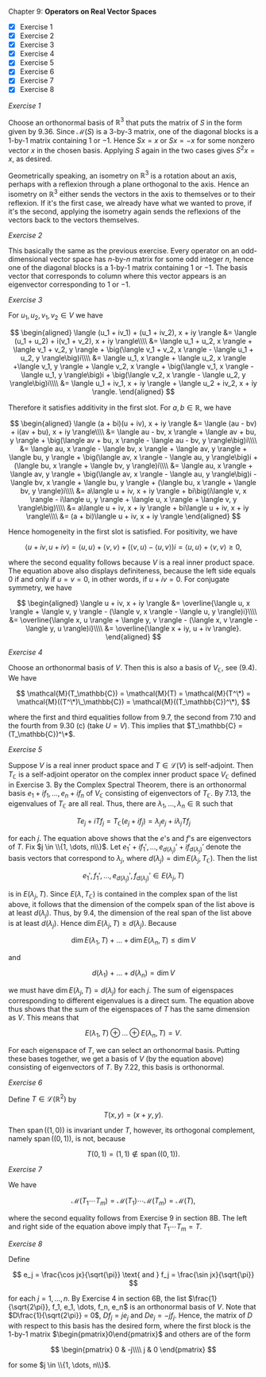 Chapter 9: **Operators on Real Vector Spaces**

- [x] Exercise 1
- [x] Exercise 2
- [x] Exercise 3
- [x] Exercise 4
- [x] Exercise 5
- [x] Exercise 6
- [x] Exercise 7
- [x] Exercise 8

_Exercise 1_

Choose an orthonormal basis of $\mathbb{R}^3$ that puts the matrix of $S$ in the form given by 9.36.
Since $\mathcal{M}(S)$ is a $3$-by-$3$ matrix, one of the diagonal blocks is a $1$-by-$1$ matrix containing $1$ or $-1$.
Hence $Sx = x$ or $Sx = -x$ for some nonzero vector $x$ in the chosen basis.
Applying $S$ again in the two cases gives $S^2x = x$, as desired.

Geometrically speaking, an isometry on $\mathbb{R}^3$ is a rotation about an axis, perhaps with a reflexion through a plane orthogonal to the axis.
Hence an isometry on $\mathbb{R}^3$ either sends the vectors in the axis to themselves or to their reflexion.
If it's the first case, we already have what we wanted to prove, if it's the second, applying the isometry again sends the reflexions of the vectors back to the vectors themselves.

_Exercise 2_

This basically the same as the previous exercise.
Every operator on an odd-dimensional vector space has $n$-by-$n$ matrix for some odd integer $n$, hence one of the diagonal blocks is a $1$-by-$1$ matrix containing $1$ or $-1$.
The basis vector that corresponds to column where this vector appears is an eigenvector corresponding to $1$ or $-1$.

_Exercise 3_

For $u_1, u_2, v_1, v_2 \in V$ we have

$$
\begin{aligned}
\langle (u_1 + iv_1) + (u_1 + iv_2), x + iy \rangle &= \langle (u_1 + u_2) + i(v_1 + v_2), x + iy \rangle\\\\
&= \langle u_1 + u_2, x \rangle + \langle v_1 + v_2, y \rangle + \big(\langle v_1 + v_2, x \rangle - \langle u_1 + u_2, y \rangle\big)i\\\\
&= \langle u_1, x \rangle + \langle u_2, x \rangle +\langle v_1, y \rangle + \langle v_2, x \rangle + \big(\langle v_1, x \rangle - \langle u_1, y \rangle\big)i + \big(\langle v_2, x \rangle - \langle u_2, y \rangle\big)i\\\\
&= \langle u_1 + iv_1, x + iy \rangle + \langle u_2 + iv_2, x + iy \rangle.
\end{aligned}
$$

Therefore it satisfies additivity in the first slot.
For $a, b \in \mathbb{R}$, we have

$$
\begin{aligned}
\langle (a + bi)(u + iv), x + iy \rangle &= \langle (au - bv) + i(av + bu), x + iy \rangle\\\\
&= \langle au - bv, x \rangle + \langle av + bu, y \rangle + \big(\langle av + bu, x \rangle - \langle au - bv, y \rangle\big)i\\\\
&= \langle au, x \rangle - \langle bv, x \rangle + \langle av, y \rangle + \langle bu, y \rangle + \big(\langle av, x \rangle - \langle au, y \rangle\big)i + (\langle bu, x \rangle + \langle bv, y \rangle)i\\\\
&= \langle au, x \rangle + \langle av, y \rangle + \big(\langle av, x \rangle - \langle au, y \rangle\big)i - \langle bv, x \rangle + \langle bu, y \rangle + (\langle bu, x \rangle + \langle bv, y \rangle)i\\\\
&= a\langle u + iv, x + iy \rangle + bi\big(i\langle v, x \rangle - i\langle u, y \rangle + \langle u, x \rangle + \langle v, y \rangle\big)\\\\
&= a\langle u + iv, x + iy \rangle + bi\langle u + iv, x + iy \rangle\\\\
&= (a + bi)\langle u + iv, x + iy \rangle
\end{aligned}
$$

Hence homogeneity in the first slot is satisfied.
For positivity, we have

$$
\langle u + iv, u + iv \rangle = \langle u, u \rangle + \langle v, v \rangle + \big(\langle v, u \rangle - \langle u, v \rangle\big)i = \langle u, u \rangle + \langle v, v \rangle \ge 0,
$$

where the second equality follows because $V$ is a real inner product space.
The equation above also displays definiteness, because the left side equals $0$ if and only if $u = v = 0$, in other words, if $u + iv = 0$.
For conjugate symmetry, we have

$$
\begin{aligned}
\langle u + iv, x + iy \rangle &= \overline{\langle u, x \rangle + \langle v, y \rangle - (\langle v, x \rangle - \langle u, y \rangle)i}\\\\
&= \overline{\langle x, u \rangle + \langle y, v \rangle - (\langle x, v \rangle - \langle y, u \rangle)i}\\\\
&= \overline{\langle x + iy, u + iv \rangle}.
\end{aligned}
$$

_Exercise 4_

Choose an orthonormal basis of $V$.
Then this is also a basis of $V_\mathbb{C}$, see (9.4).
We have

$$
\mathcal{M}(T_\mathbb{C}) = \mathcal{M}(T) = \mathcal{M}(T^\*) = \mathcal{M}((T^\*)\_\mathbb{C}) = \mathcal{M}((T_\mathbb{C})^\*),
$$

where the first and third equalities follow from 9.7, the second from 7.10 and the fourth from 9.30 (c) (take $U = V$).
This implies that $T_\mathbb{C} = (T_\mathbb{C})^\*$.

_Exercise 5_

Suppose $V$ is a real inner product space and $T \in \mathcal{L}(V)$ is self-adjoint.
Then $T_\mathbb{C}$ is a self-adjoint operator on the complex inner product space $V_\mathbb{C}$ defined in Exercise 3.
By the Complex Spectral Theorem, there is an orthonormal basis $e_1 + if_1, \dots, e_n + if_n$ of $V_\mathbb{C}$ consisting of eigenvectors of $T_\mathbb{C}$.
By 7.13, the eigenvalues of $T_\mathbb{C}$ are all real.
Thus, there are $\lambda_1, \dots, \lambda_n \in \mathbb{R}$ such that

$$
Te_j + iTf_j = T_\mathbb{C}(e_j + if_j) = \lambda_j e_j + i \lambda_j Tf_j
$$

for each $j$.
The equation above shows that the $e$'s and $f$'s are eigenvectors of $T$.
Fix $j \in \\{1, \dots, n\\}$.
Let $e_1' + if_1', \dots, e_{d(\lambda_j)}' + if_{d(\lambda_j)}'$ denote the basis vectors that correspond to $\lambda_j$, where $d(\lambda_j) = \dim E(\lambda_j, T_\mathbb{C})$.
Then the list

$$
e_1', f_1', \dots, e_{d(\lambda_j)}', f_{d(\lambda_j)}' \in E(\lambda_j, T)
$$

is in $E(\lambda_j, T)$.
Since $E(\lambda, T_\mathbb{C})$ is contained in the complex span of the list above, it follows that the dimension of the compelx span of the list above is at least $d(\lambda_j)$.
Thus, by 9.4, the dimension of the real span of the list above is at least $d(\lambda_j)$.
Hence $\dim E(\lambda_j, T) \ge d(\lambda_j)$.
Because

$$
\dim E(\lambda_1, T) + \dots + \dim E(\lambda_n, T) \le \dim V
$$

and

$$
d(\lambda_1) + \dots + d(\lambda_n) = \dim V
$$

we must have $\dim E(\lambda_j, T) = d(\lambda_j)$ for each $j$.
The sum of eigenspaces corresponding to different eigenvalues is a direct sum.
The equation above thus shows that the sum of the eigenspaces of $T$ has the same dimension as $V$.
This means that

$$
E(\lambda_1, T) \oplus \dots \oplus E(\lambda_n, T) = V.
$$

For each eigenspace of $T$, we can select an orthonormal basis.
Putting these bases together, we get a basis of $V$ (by the equation above) consisting of eigenvectors of $T$.
By 7.22, this basis is orthonormal.

_Exercise 6_

Define $T \in \mathcal{L}(\mathbb{R}^2)$ by

$$
T(x, y) = (x + y, y).
$$

Then $\operatorname{span}((1, 0))$ is invariant under $T$, however, its orthogonal complement, namely $\operatorname{span}((0, 1))$, is not, because

$$
T(0, 1) = (1, 1) \not \in \operatorname{span}((0, 1)).
$$

_Exercise 7_

We have

$$
\mathcal{M}(T_1 \cdots T_m) = \mathcal{M}(T_1) \cdots \mathcal{M}(T_m) = \mathcal{M}(T),
$$

where the second equality follows from Exercise 9 in section 8B.
The left and right side of the equation above imply that $T_1 \cdots T_m = T$.

_Exercise 8_

Define

$$
e_j = \frac{\cos jx}{\sqrt{\pi}} \text{ and } f_j = \frac{\sin jx}{\sqrt{\pi}}
$$

for each $j = 1, \dots, n$.
By Exercise 4 in section 6B, the list $\frac{1}{\sqrt{2\pi}}, f_1, e_1, \dots, f_n, e_n$ is an orthonormal basis of $V$.
Note that $D\frac{1}{\sqrt{2\pi}} = 0$, $Df_j = je_j$ and $De_j = -jf_j$.
Hence, the matrix of $D$ with respect to this basis has the desired form, where the first block is the $1$-by-$1$ matrix $\begin{pmatrix}0\end{pmatrix}$ and others are of the form

$$
\begin{pmatrix}
0 & -j\\\\
j & 0
\end{pmatrix}
$$

for some $j \in \\{1, \dots, n\\}$.
